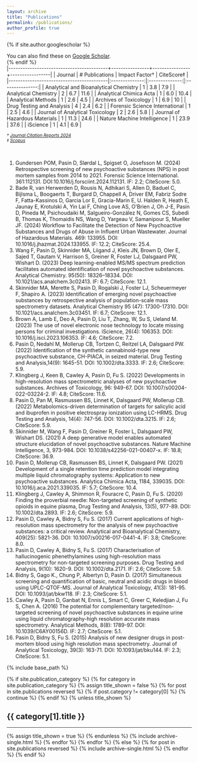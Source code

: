 ```yaml
---
layout: archive
title: "Publications"
permalink: /publications/
author_profile: true
---
```


{% if site.author.googlescholar %}
  <div class="wordwrap">You can also find these on <a href="{{site.author.googlescholar}}">Google Scholar</a>.</div>
{% endif %}

<br>
|------------------------------------------+----------------+----------------+-----------------|
| Journal                                  | # Publications | Impact Factor† | CiteScore‡      |
|------------------------------------------|:--------------:|:--------------:|:---------------:|
| Analytical and Bioanalytical  Chemistry  | 1              | 3.8            | 7.9             |
| Analytical Chemistry                     | 2              | 6.7            | 11.6            |
| Analytical Chimica Acta                  | 1              | 6.0            | 10.4            |
| Analytical Methods                       | 1              | 2.6            | 4.5             |
| Archives of Toxicology                   | 1              | 6.9            | 10              |
| Drug Testing and Analysis                | 4              | 2.4            | 6.2             |
| Forensic Science International           | 1              | 2.5            | 4.6             |
| Journal of Analytical Toxicology         | 2              | 2.6            | 5.8             |
| Journal of Hazardous Materials           | 1              | 11.3           | 24.6            |
| Nature Machine Intelligence              | 1              | 23.9           | 37.6            |
| iScience                                 | 1              | 4.1            | 6.9             |
<br>

<small><em>† [Journal Citation Reports 2024](https://clarivate.com/academia-government/scientific-and-academic-research/research-funding-analytics/journal-citation-reports/)</em></small>  
<small><em>‡ [Scopus](https://www.scopus.com/sources.uri)</em></small>  

<br>

1.	Gundersen POM, Pasin D, Slørdal L, Spigset O, Josefsson M. (2024) Retrospective screening of new psychoactive substances (NPS) in post mortem samples from 2014 to 2021. Forensic Science International. 361:112131. DOI:10.1016/j.forsciint.2024.112131. IF: 2.2; CiteScore: 5.0.
2.	Bade R, van Herwerden D, Rousis N, Adhikari S, Allen D, Baduel C, Bijlsma L, Boogaerts T, Burgard D, Chappell A, Driver EM, Fabriz Sodre F, Fatta-Kassinos D, Garcia Lor E, Gracia-Marin E, U. Halden R, Heath E, Jaunay E, Krotulski A, Yin Lai F, Ching Love AS, O'Brien J, Oh J-E, Pasin D, Pineda M, Psichoudaiki M, Salgueiro-González N, Gomes CS, Subedi B, Thomas K, Thomaidis NS, Wang D, Yargeau V, Samanipour S, Mueller JF. (2024) Workflow to Facilitate the Detection of New Psychoactive Substances and Drugs of Abuse in Influent Urban Wastewater. Journal of Hazardous Materials. 469: 133955. DOI: 10.1016/j.jhazmat.2024.133955. IF: 12.2; CiteScore: 25.4.
3.	Wang F, Pasin D, Skinnider MA, Liigand J, Kleis JN, Brown D, Oler E, Sajed T, Gautam V, Harrison S, Greiner R, Foster LJ, Dalsgaard PW, Wishart D. (2023) Deep learning-enabled MS/MS spectrum prediction facilitates automated identification of novel psychoactive substances. Analytical Chemistry. 95(50): 18326–18334. DOI: 10.1021/acs.analchem.3c02413. IF: 6.7; CiteScore: 12.1.
4.	Skinnider MA, Merette S, Pasin D, Rogalski J, Foster LJ, Scheuermeyer F, Shapiro A. (2023) Identification of emerging novel psychoactive substances by retrospective analysis of population-scale mass spectrometry datasets. Analytical Chemistry 95 (47): 17300-17310. DOI: 10.1021/acs.analchem.3c03451. IF: 6.7; CiteScore: 12.1.
5.	Brown A, Lamb E, Deo A, Pasin D, Liu T, Zhang, W, Su S, Ueland M. (2023) The use of novel electronic nose technology to locate missing persons for criminal investigations. iScience, 26(4): 106353. DOI: 10.1016/j.isci.2023.106353. IF: 4.6; CiteScore: 7.2.
6.	Pasin D, Nedahl M, Mollerup CB, Tortzen C, Reitzel LA, Dalsgaard PW. (2022) Identification of the synthetic cannabinoid-type new psychoactive substance, CH-PIACA, in seized material. Drug Testing and Analysis,14(9): 1645-51.  DOI: 10.1002/dta.3333. IF: 2.6; CiteScore: 5.9.
7.	Klingberg J, Keen B, Cawley A, Pasin D, Fu S. (2022) Developments in high-resolution mass spectrometric analyses of new psychoactive substances. Archives of Toxicology, 96: 949-67. DOI: 10.1007/s00204-022-03224-2. IF: 4.8; CiteScore: 11.6.
8.	Pasin D, Pan M, Rasmussen BS, Linnet K, Dalsgaard PW, Mollerup CB. (2022) Metabolomics-driven determination of targets for salicylic acid and ibuprofen in positive electrospray ionization using LC-HRMS. Drug Testing and Analysis, 14(4): 747-56. DOI: 10.1002/dta.3215. IF: 2.6; CiteScore: 5.9.
9.	Skinnider M, Wang F, Pasin D, Greiner R, Foster L, Dalsgaard PW, Wishart DS. (2021) A deep generative model enables automated structure elucidation of novel psychoactive substances. Nature Machine Intelligence, 3, 973-984. DOI: 10.1038/s42256-021-00407-x. IF: 18.8; CiteScore: 36.9.
10.	Pasin D, Mollerup CB, Rasmussen BS, Linnet K, Dalsgaard PW. (2021) Development of a single retention time prediction model integrating multiple liquid chromatography systems: Application to new psychoactive substances. Analytica Chimica Acta, 1184, 339035. DOI: 10.1016/j.aca.2021.339035. IF: 5.7; CiteScore: 10.4.
11.	Klingberg J, Cawley A, Shimmon R, Fouracre C, Pasin D, Fu S. (2020) Finding the proverbial needle: Non-targeted screening of synthetic opioids in equine plasma, Drug Testing and Analysis, 13(5), 977-89. DOI: 10.1002/dta.2893. IF: 2.6; CiteScore: 5.9.
12.	Pasin D, Cawley A, Bidny S, Fu S. (2017) Current applications of high-resolution mass spectrometry for the analysis of new psychoactive substances: a critical review. Analytical and Bioanalytical Chemistry, 409(25): 5821-36. DOI: 10.1007/s00216-017-0441-4. IF: 3.8; CiteScore: 8.0.
13.	Pasin D, Cawley A, Bidny S, Fu S. (2017) Characterisation of hallucinogenic phenethylamines using high-resolution mass spectrometry for non-targeted screening purposes. Drug Testing and Analysis, 9(10): 1620-9. DOI: 10.1002/dta.2171. IF: 2.6; CiteScore: 5.9.
14.	Bidny S, Gago K., Chung P, Albertyn D, Pasin D. (2017) Simultaneous screening and quantification of basic, neutral and acidic drugs in blood using UPLC-QTOF-MS. Journal of Analytical Toxicology, 41(3): 181-95. DOI: 10.1093/jat/bkw118. IF: 2.3; CiteScore: 5.1.
15.	Cawley A, Pasin D, Ganbat N, Ennis L, Smart C, Greer C, Keledjian J, Fu S, Chen A. (2016) The potential for complementary targeted/non-targeted screening of novel psychoactive substances in equine urine using liquid chromatography-high resolution accurate mass spectrometry. Analytical Methods, 8(8): 1789-97. DOI: 10.1039/C6AY00156D. IF: 2.7; CiteScore: 5.1.
16.	Pasin D, Bidny S, Fu S. (2015) Analysis of new designer drugs in post-mortem blood using high resolution mass spectrometry. Journal of Analytical Toxicology, 39(3): 163-71. DOI: 10.1093/jat/bku144. IF: 2.3; CiteScore: 5.1.

{% include base_path %}

<!-- New style rendering if publication categories are defined -->
{% if site.publication_category %}
  {% for category in site.publication_category  %}
    {% assign title_shown = false %}
    {% for post in site.publications reversed %}
      {% if post.category != category[0] %}
        {% continue %}
      {% endif %}
      {% unless title_shown %}
        <h2>{{ category[1].title }}</h2><hr />
        {% assign title_shown = true %}
      {% endunless %}
      {% include archive-single.html %}
    {% endfor %}
  {% endfor %}
{% else %}
  {% for post in site.publications reversed %}
    {% include archive-single.html %}
  {% endfor %}
{% endif %}




